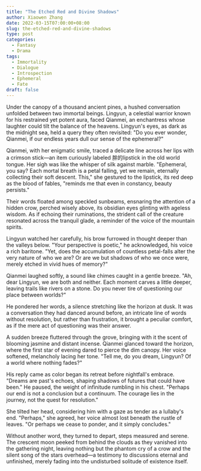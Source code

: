 ```yaml
---
title: "The Etched Red and Divine Shadows"
author: Xiaowen Zhang
date: 2022-03-15T07:00:00+08:00
slug: the-etched-red-and-divine-shadows
type: post
categories:
  - Fantasy
  - Drama
tags:
  - Immortality
  - Dialogue
  - Introspection
  - Ephemeral
  - Fate
draft: false
---
```


Under the canopy of a thousand ancient pines, a hushed conversation unfolded between two immortal beings. Lingyun, a celestial warrior known for his restrained yet potent aura, faced Qianmei, an enchantress whose laughter could tilt the balance of the heavens. Lingyun's eyes, as dark as the midnight sea, held a query they often revisited: "Do you ever wonder, Qianmei, if our endless years dull our sense of the ephemeral?"

Qianmei, with her enigmatic smile, traced a delicate line across her lips with a crimson stick—an item curiously labeled 胖的lipstick in the old world tongue. Her sigh was like the whisper of silk against marble. "Ephemeral, you say? Each mortal breath is a petal falling, yet we remain, eternally collecting their soft descent. This," she gestured to the lipstick, its red deep as the blood of fables, "reminds me that even in constancy, beauty persists."

Their words floated among speckled sunbeams, ensnaring the attention of a hidden crow, perched wisely above, its obsidian eyes glinting with ageless wisdom. As if echoing their ruminations, the strident call of the creature resonated across the tranquil glade, a reminder of the voice of the mountain spirits.

Lingyun watched her carefully, his brow furrowed in thought deeper than the valleys below. "Your perspective is poetic," he acknowledged, his voice a rich baritone. "Yet, does the accumulation of countless petal-falls alter the very nature of who we are? Or are we but shadows of who we once were, merely etched in vivid hues of memory?"

Qianmei laughed softly, a sound like chimes caught in a gentle breeze. "Ah, dear Lingyun, we are both and neither. Each moment carves a little deeper, leaving trails like rivers on a stone. Do you never tire of questioning our place between worlds?"

He pondered her words, a silence stretching like the horizon at dusk. It was a conversation they had danced around before, an intricate line of words without resolution, but rather than frustration, it brought a peculiar comfort, as if the mere act of questioning was their answer.

A sudden breeze fluttered through the grove, bringing with it the scent of blooming jasmine and distant incense. Qianmei glanced toward the horizon, where the first star of evening dared to pierce the dim canopy. Her voice softened, melancholy lacing her tone. "Tell me, do you dream, Lingyun? Of a world where nothing fades?"

His reply came as color began its retreat before nightfall's embrace. "Dreams are past's echoes, shaping shadows of futures that could have been." He paused, the weight of infinitude rumbling in his chest. "Perhaps our end is not a conclusion but a continuum. The courage lies in the journey, not the quest for resolution."

She tilted her head, considering him with a gaze as tender as a lullaby's end. "Perhaps," she agreed, her voice almost lost beneath the rustle of leaves. "Or perhaps we cease to ponder, and it simply concludes."

Without another word, they turned to depart, steps measured and serene. The crescent moon peeked from behind the clouds as they vanished into the gathering night, leaving nothing but the phantom cry of a crow and the silent song of the stars overhead—a testimony to discussions eternal and unfinished, merely fading into the undisturbed solitude of existence itself.